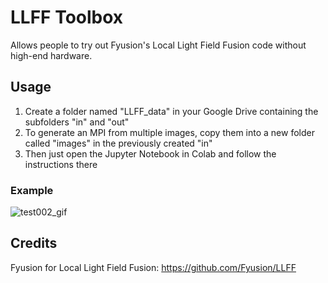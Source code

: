 # LLFF Toolbox
Allows people to try out Fyusion's Local Light Field Fusion code without high-end hardware.

## Usage
1. Create a folder named "LLFF_data" in your Google Drive containing the subfolders "in" and "out"
2. To generate an MPI from multiple images, copy them into a new folder called "images" in the previously created "in"
3. Then just open the Jupyter Notebook in Colab and follow the instructions there

### Example
![test002_gif](https://user-images.githubusercontent.com/16673652/83293768-82fa0a80-a1ec-11ea-9ca7-44d2e9821135.gif)

## Credits
Fyusion for Local Light Field Fusion: https://github.com/Fyusion/LLFF
